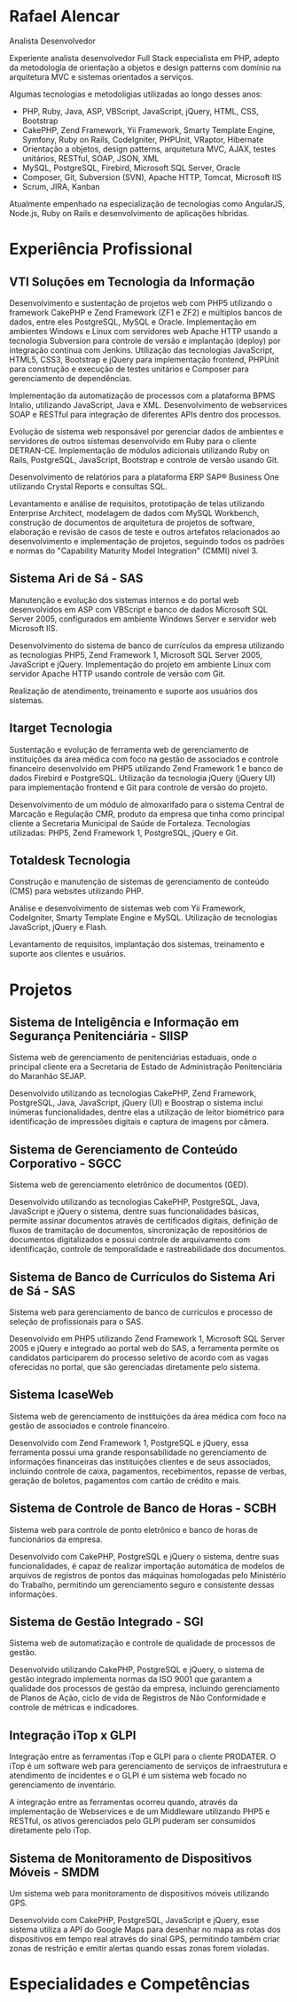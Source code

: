 # Rafael Alencar
Analista Desenvolvedor

Experiente analista desenvolvedor Full Stack especialista em PHP, adepto da metodologia de orientação a objetos e design patterns com domínio na arquitetura MVC e sistemas orientados a serviços.

Algumas tecnologias e metodoligias utilizadas ao longo desses anos:

* PHP, Ruby, Java, ASP, VBScript, JavaScript, jQuery, HTML, CSS, Bootstrap
* CakePHP, Zend Framework, Yii Framework, Smarty Template Engine, Symfony, Ruby on Rails, CodeIgniter, PHPUnit, VRaptor, Hibernate
* Orientação a objetos, design patterns, arquitetura MVC, AJAX, testes unitários, RESTful, SOAP, JSON, XML
* MySQL, PostgreSQL, Firebird, Microsoft SQL Server, Oracle
* Composer, Git, Subversion (SVN), Apache HTTP, Tomcat, Microsoft IIS
* Scrum, JIRA, Kanban

Atualmente empenhado na especialização de tecnologias como AngularJS, Node.js, Ruby on Rails e desenvolvimento de aplicações híbridas.

# Experiência Profissional
## VTI Soluções em Tecnologia da Informação

Desenvolvimento e sustentação de projetos web com PHP5 utilizando o framework CakePHP e Zend Framework (ZF1 e ZF2) e múltiplos bancos de dados, entre eles PostgreSQL, MySQL e Oracle. Implementação em ambientes Windows e Linux com servidores web Apache HTTP usando a tecnologia Subversion para controle de versão e implantação (deploy) por integração contínua com Jenkins. Utilização das tecnologias JavaScript, HTML5, CSS3, Bootstrap e jQuery para implementação frontend, PHPUnit para construção e execução de testes unitários e Composer para gerenciamento de dependências.

Implementação da automatização de processos com a plataforma BPMS Intalio, utilizando JavaScript, Java e XML. Desenvolvimento de webservices SOAP e RESTful para integração de diferentes APIs dentro dos processos.

Evolução de sistema web responsável por gerenciar dados de ambientes e servidores de outros sistemas desenvolvido em Ruby para o cliente DETRAN-CE. Implementação de módulos adicionais utilizando Ruby on Rails, PostgreSQL, JavaScript, Bootstrap e controle de versão usando Git.

Desenvolvimento de relatórios para a plataforma ERP SAP® Business One utilizando Crystal Reports e consultas SQL.

Levantamento e análise de requisitos, prototipação de telas utilizando Enterprise Architect, modelagem de dados com MySQL Workbench, construção de documentos de arquitetura de projetos de software, elaboração e revisão de casos de teste e outros artefatos relacionados ao desenvolvimento e implementação de projetos, seguindo todos os padrões e normas do "Capability Maturity Model Integration" (CMMI) nível 3.

## Sistema Ari de Sá - SAS 

Manutenção e evolução dos sistemas internos e do portal web desenvolvidos em ASP com VBScript e banco de dados Microsoft SQL Server 2005, configurados em ambiente Windows Server e servidor web Microsoft IIS.

Desenvolvimento do sistema de banco de currículos da empresa utilizando as tecnologias PHP5, Zend Framework 1, Microsoft SQL Server 2005, JavaScript e jQuery. Implementação do projeto em ambiente Linux com servidor Apache HTTP usando controle de versão com Git.

Realização de atendimento, treinamento e suporte aos usuários dos sistemas.

## Itarget Tecnologia 

Sustentação e evolução de ferramenta web de gerenciamento de instituições da área médica com foco na gestão de associados e controle financeiro desenvolvido em PHP5 utilizando Zend Framework 1 e banco de dados Firebird e PostgreSQL. Utilização da tecnologia jQuery (jQuery UI) para implementação frontend e Git para controle de versão do projeto.

Desenvolvimento de um módulo de almoxarifado para o sistema Central de Marcação e Regulação CMR, produto da empresa que tinha como principal cliente a Secretaria Municipal de Saúde de Fortaleza. Tecnologias utilizadas: PHP5, Zend Framework 1, PostgreSQL, jQuery e Git.

## Totaldesk Tecnologia 

Construção e manutenção de sistemas de gerenciamento de conteúdo (CMS) para websites utilizando PHP.

Análise e desenvolvimento de sistemas web com Yii Framework, CodeIgniter, Smarty Template Engine e MySQL. Utilização de tecnologias JavaScript, jQuery e Flash.

Levantamento de requisitos, implantação dos sistemas, treinamento e suporte aos clientes e usuários.

# Projetos
## Sistema de Inteligência e Informação em Segurança Penitenciária - SIISP

Sistema web de gerenciamento de penitenciárias estaduais, onde o principal cliente era a Secretaria de Estado de Administração Penitenciária do Maranhão SEJAP.

Desenvolvido utilizando as tecnologias CakePHP, Zend Framework, PostgreSQL, Java, JavaScript, jQuery (UI) e Boostrap o sistema inclui inúmeras funcionalidades, dentre elas a utilização de leitor biométrico para identificação de impressões digitais e captura de imagens por câmera.

## Sistema de Gerenciamento de Conteúdo Corporativo - SGCC

Sistema web de gerenciamento eletrônico de documentos (GED).

Desenvolvido utilizando as tecnologias CakePHP, PostgreSQL, Java, JavaScript e jQuery o sistema, dentre suas funcionalidades básicas, permite assinar documentos através de certificados digitais, definição de fluxos de tramitação de documentos, sincronização de repositórios de documentos digitalizados e possui controle de arquivamento com identificação, controle de temporalidade e rastreabilidade dos documentos.

## Sistema de Banco de Currículos do Sistema Ari de Sá - SAS

Sistema web para gerenciamento de banco de currículos e processo de seleção de profissionais para o SAS.

Desenvolvido em PHP5 utilizando Zend Framework 1, Microsoft SQL Server 2005 e jQuery e integrado ao portal web do SAS, a ferramenta permite os candidatos participarem do processo seletivo de acordo com as vagas oferecidas no portal, que são gerenciadas diretamente pelo sistema.

## Sistema IcaseWeb

Sistema web de gerenciamento de instituições da área médica com foco na gestão de associados e controle financeiro.

Desenvolvido com Zend Framework 1, PostgreSQL e jQuery, essa ferramenta possui uma grande responsabilidade no gerenciamento de informações financeiras das instituições clientes e de seus associados, incluindo controle de caixa, pagamentos, recebimentos, repasse de verbas, geração de boletos, pagamentos com cartão de crédito e mais.

## Sistema de Controle de Banco de Horas - SCBH

Sistema web para controle de ponto eletrônico e banco de horas de funcionários da empresa.

Desenvolvido com CakePHP, PostgreSQL e jQuery o sistema, dentre suas funcionalidades, é capaz de realizar importação automática de modelos de arquivos de registros de pontos das máquinas homologadas pelo Ministério do Trabalho, permitindo um gerenciamento seguro e consistente dessas informações.

## Sistema de Gestão Integrado - SGI

Sistema web de automatização e controle de qualidade de processos de gestão.

Desenvolvido utilizando CakePHP, PostgreSQL e jQuery, o sistema de gestão integrado implementa normas da ISO 9001 que garantem a qualidade dos processos de gestão da empresa, incluindo gerenciamento de Planos de Ação, ciclo de vida de Registros de Não Conformidade e controle de métricas e indicadores.

## Integração iTop x GLPI

Integração entre as ferramentas iTop e GLPI para o cliente PRODATER. O iTop é um software web para gerenciamento de serviços de infraestrutura e atendimento de incidentes e o GLPI é um sistema web focado no gerenciamento de inventário.

A integração entre as ferramentas ocorreu quando, através da implementação de Webservices e de um Middleware utilizando PHP5 e RESTful, os ativos gerenciados pelo GLPI puderam ser consumidos diretamente pelo iTop.

## Sistema de Monitoramento de Dispositivos Móveis - SMDM

Um sistema web para monitoramento de dispositivos móveis utilizando GPS.

Desenvolvido com CakePHP, PostgreSQL, JavaScript e jQuery, esse sistema utiliza a API do Google Maps para desenhar no mapa as rotas dos dispositivos em tempo real através do sinal GPS, permitindo também criar zonas de restrição e emitir alertas quando essas zonas forem violadas.

# Especialidades e Competências


